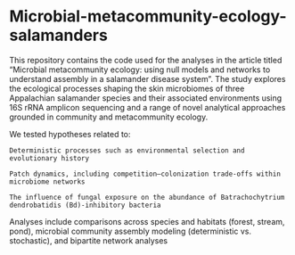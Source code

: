 # Microbial-metacommunity-ecology-salamanders

This repository contains the code used for the analyses in the article titled “Microbial metacommunity ecology: using null models and networks to understand assembly in a salamander disease system”. The study explores the ecological processes shaping the skin microbiomes of three Appalachian salamander species and their associated environments using 16S rRNA amplicon sequencing and a range of novel analytical approaches grounded in community and metacommunity ecology.

We tested hypotheses related to:

    Deterministic processes such as environmental selection and evolutionary history

    Patch dynamics, including competition–colonization trade-offs within microbiome networks

    The influence of fungal exposure on the abundance of Batrachochytrium dendrobatidis (Bd)-inhibitory bacteria

Analyses include comparisons across species and habitats (forest, stream, pond), microbial community assembly modeling (deterministic vs. stochastic), and bipartite network analyses
